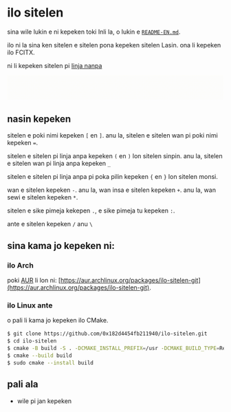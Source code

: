 # ilo sitelen

sina wile lukin e ni kepeken toki Inli la, o lukin e [`README-EN.md`](https://github.com/0x182d4454fb211940/ilo-sitelen/blob/master/README-EN.md).

ilo ni la sina ken sitelen e sitelen pona kepeken sitelen Lasin. ona li kepeken ilo FCITX.

ni li kepeken sitelen pi [linja nanpa](https://github.com/ETBCOR/nasin-nanpa)

![kepeken pi pana sona](https://raw.githubusercontent.com/0x182d4454fb211940/ilo-sitelen/master/example.gif)

## nasin kepeken

sitelen e poki nimi kepeken `[` en `]`. anu la, sitelen e sitelen wan pi poki nimi kepeken `=`.

sitelen e sitelen pi linja anpa kepeken `(` en `)` lon sitelen sinpin. anu la, sitelen e sitelen wan pi linja anpa kepeken `_`

sitelen e sitelen pi linja anpa pi poka pilin kepeken `{` en `}` lon sitelen monsi.

wan e sitelen kepeken `-`. anu la, wan insa e sitelen kepeken `+`. anu la, wan sewi e sitelen kepeken `*`.

sitelen e sike pimeja kekepen `.`, e sike pimeja tu kepeken `:`.

ante e sitelen kepeken `/` anu `\`


## sina kama jo kepeken ni:

### ilo Arch

poki [AUR](https://wiki.archlinux.org/title/Arch_User_Repository) li lon ni: [https://aur.archlinux.org/packages/ilo-sitelen-git](https://aur.archlinux.org/packages/ilo-sitelen-git).

### ilo Linux ante

o pali li kama jo kepeken ilo CMake.

```bash
$ git clone https://github.com/0x182d4454fb211940/ilo-sitelen.git
$ cd ilo-sitelen
$ cmake -B build -S . -DCMAKE_INSTALL_PREFIX=/usr -DCMAKE_BUILD_TYPE=Release
$ cmake --build build
$ sudo cmake --install build
```

## pali ala

- wile pi jan kepeken

